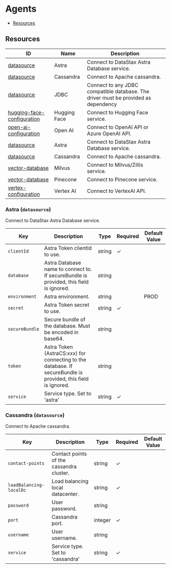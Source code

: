 # Agents

- [Resources](#resources)

## Resources

| ID | Name | Description |
| --- | --- | --- |
| <a href="#datasource_astra">datasource</a> | Astra | Connect to DataStax Astra Database service. |
| <a href="#datasource_cassandra">datasource</a> | Cassandra | Connect to Apache cassandra. |
| <a href="#datasource_jdbc">datasource</a> | JDBC | Connect to any JDBC compatible database. The driver must be provided as dependency |
| <a href="#hugging-face-configuration">hugging-face-configuration</a> | Hugging Face | Connect to Hugging Face service. |
| <a href="#open-ai-configuration">open-ai-configuration</a> | Open AI | Connect to OpenAI API or Azure OpenAI API. |
| <a href="#vector-database_astra">datasource</a> | Astra | Connect to DataStax Astra Database service. |
| <a href="#vector-database_cassandra">datasource</a> | Cassandra | Connect to Apache cassandra. |
| <a href="#vector-database_milvus">vector-database</a> | Milvus | Connect to Milvus/Zillis service. |
| <a href="#vector-database_pinecone">vector-database</a> | Pinecone | Connect to Pinecone service. |
| <a href="#vertex-configuration">vertex-configuration</a> | Vertex AI | Connect to VertexAI API. |


### <a name="datasource_astra"></a>Astra (`datasource`)

Connect to DataStax Astra Database service.

| Key | Description | Type | Required | Default Value |
| --- | --- | --- | --- | --- |
| `clientId` | Astra Token clientId to use. | string | ✓ |  |
| `database` | Astra Database name to connect to. If secureBundle is provided, this field is ignored. | string |  |  |
| `environment` | Astra environment. | string |  | PROD |
| `secret` | Astra Token secret to use. | string | ✓ |  |
| `secureBundle` | Secure bundle of the database. Must be encoded in base64. | string |  |  |
| `token` | Astra Token (AstraCS:xxx) for connecting to the database. If secureBundle is provided, this field is ignored. | string |  |  |
| `service` | Service type. Set to 'astra' | string | ✓ |  |


### <a name="datasource_cassandra"></a>Cassandra (`datasource`)

Connect to Apache cassandra.

| Key | Description | Type | Required | Default Value |
| --- | --- | --- | --- | --- |
| `contact-points` | Contact points of the cassandra cluster. | string | ✓ |  |
| `loadBalancing-localDc` | Load balancing local datacenter. | string | ✓ |  |
| `password` | User password. | string |  |  |
| `port` | Cassandra port. | integer | ✓ |  |
| `username` | User username. | string |  |  |
| `service` | Service type. Set to 'cassandra' | string | ✓ |  |

